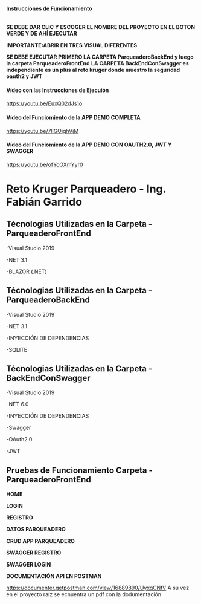#### Instrucciones de Funcionamiento
<img src="/ImagenesReadme/Verde.png" alt=""/>

**SE DEBE DAR CLIC Y ESCOGER EL NOMBRE DEL PROYECTO EN EL BOTON VERDE Y DE AHÍ EJECUTAR**



**IMPORTANTE:ABRIR EN TRES VISUAL DIFERENTES**



**SE DEBE EJECUTAR PRIMERO LA CARPETA ParqueaderoBackEnd  y luego la carpeta ParqueaderoFrontEnd**
**LA CARPETA BackEndConSwagger es independiente es un plus al reto kruger donde muestro la seguridad oauth2 y JWT**


#### Vídeo con las Instrucciones de Ejecuión
https://youtu.be/EuxQ02dJs1o

#### Vídeo del Funciomiento de la APP DEMO COMPLETA
https://youtu.be/7llGOighVjM

#### Vídeo del Funciomiento de la APP DEMO CON OAUTH2.0, JWT Y SWAGGER
https://youtu.be/ofYcOXmYyr0

# Reto Kruger Parqueadero - Ing. Fabián Garrido

## Técnologias Utilizadas en la Carpeta - ParqueaderoFrontEnd

-Visual Studio 2019


-NET 3.1


-BLAZOR (.NET)


## Técnologias Utilizadas en la Carpeta - ParqueaderoBackEnd

-Visual Studio 2019


-NET 3.1


-INYECCIÓN DE DEPENDENCIAS


-SQLITE

## Técnologias Utilizadas en la Carpeta - BackEndConSwagger

-Visual Studio 2019


-NET 6.0


-INYECCIÓN DE DEPENDENCIAS


-Swagger


-OAuth2.0


-JWT

## Pruebas de Funcionamiento Carpeta - ParqueaderoFrontEnd
**__HOME__**
<img src="/ImagenesReadme/home.PNG" alt=""/>


**__LOGIN__**
<img src="/ImagenesReadme/Login.png" alt=""/>


**__REGISTRO__**
<img src="/ImagenesReadme/Registro.png" alt=""/>


**__DATOS PARQUEADERO__**
<img src="/ImagenesReadme/DatosParqueadero.png" alt=""/>


**CRUD APP PARQUEADERO**
<img src="/ImagenesReadme/CRUD.png" alt=""/>



**__SWAGGER REGISTRO__**
<img src="/ImagenesReadme/RegisterSwagger.png" alt=""/>
<img src="/ImagenesReadme/RegsiterSwggerJWT.png" alt=""/>


**__SWAGGER LOGIN__**
<img src="/ImagenesReadme/LoginSwggerJWT.png" alt=""/>
<img src="/ImagenesReadme/LoginSwggerJWTEncript.png" alt=""/>


**__DOCUMENTACIÓN API EN POSTMAN__**


https://documenter.getpostman.com/view/16889890/UyxqCNtV
A su vez en el proyecto raíz se ecnuentra un pdf con la dodumentación










